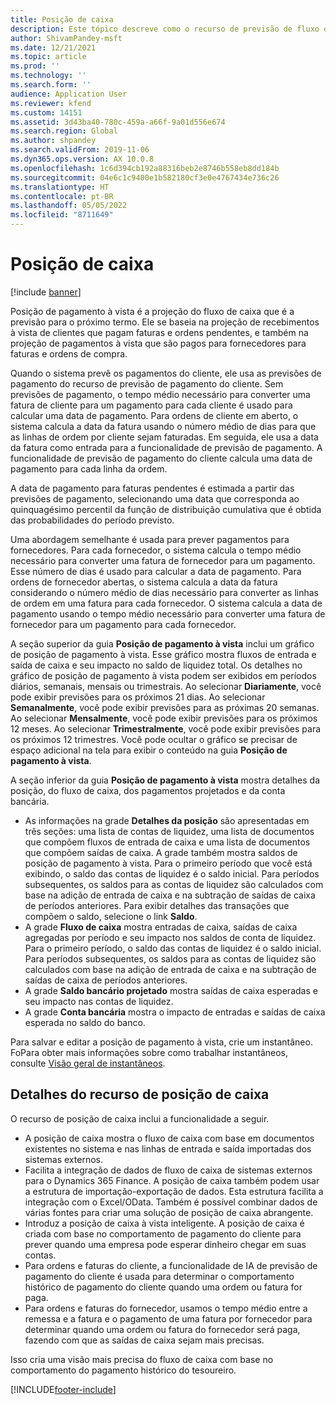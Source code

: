 ```yaml
---
title: Posição de caixa
description: Este tópico descreve como o recurso de previsão de fluxo de caixa prevê a posição de pagamento à vista de uma organização para horários específicos. Também descreve as opções disponíveis para mostrar previsões para períodos diferentes.
author: ShivamPandey-msft
ms.date: 12/21/2021
ms.topic: article
ms.prod: ''
ms.technology: ''
ms.search.form: ''
audience: Application User
ms.reviewer: kfend
ms.custom: 14151
ms.assetid: 3d43ba40-780c-459a-a66f-9a01d556e674
ms.search.region: Global
ms.author: shpandey
ms.search.validFrom: 2019-11-06
ms.dyn365.ops.version: AX 10.0.8
ms.openlocfilehash: 1c6d394cb192a88316beb2e8746b558eb8dd184b
ms.sourcegitcommit: 04e6c1c9400e1b582180cf3e0e4767434e736c26
ms.translationtype: HT
ms.contentlocale: pt-BR
ms.lasthandoff: 05/05/2022
ms.locfileid: "8711649"
---
```

# <a name="cash-position"></a>Posição de caixa

[!include [banner](../includes/banner.md)]

Posição de pagamento à vista é a projeção do fluxo de caixa que é a previsão para o próximo termo. Ele se baseia na projeção de recebimentos à vista de clientes que pagam faturas e ordens pendentes, e também na projeção de pagamentos à vista que são pagos para fornecedores para faturas e ordens de compra.

Quando o sistema prevê os pagamentos do cliente, ele usa as previsões de pagamento do recurso de previsão de pagamento do cliente. Sem previsões de pagamento, o tempo médio necessário para converter uma fatura de cliente para um pagamento para cada cliente é usado para calcular uma data de pagamento. Para ordens de cliente em aberto, o sistema calcula a data da fatura usando o número médio de dias para que as linhas de ordem por cliente sejam faturadas. Em seguida, ele usa a data da fatura como entrada para a funcionalidade de previsão de pagamento. A funcionalidade de previsão de pagamento do cliente calcula uma data de pagamento para cada linha da ordem. 

A data de pagamento para faturas pendentes é estimada a partir das previsões de pagamento, selecionando uma data que corresponda ao quinquagésimo percentil da função de distribuição cumulativa que é obtida das probabilidades do período previsto.

Uma abordagem semelhante é usada para prever pagamentos para fornecedores. Para cada fornecedor, o sistema calcula o tempo médio necessário para converter uma fatura de fornecedor para um pagamento. Esse número de dias é usado para calcular a data de pagamento. Para ordens de fornecedor abertas, o sistema calcula a data da fatura considerando o número médio de dias necessário para converter as linhas de ordem em uma fatura para cada fornecedor. O sistema calcula a data de pagamento usando o tempo médio necessário para converter uma fatura de fornecedor para um pagamento para cada fornecedor.

A seção superior da guia **Posição de pagamento à vista** inclui um gráfico de posição de pagamento à vista. Esse gráfico mostra fluxos de entrada e saída de caixa e seu impacto no saldo de liquidez total. Os detalhes no gráfico de posição de pagamento à vista podem ser exibidos em períodos diários, semanais, mensais ou trimestrais. Ao selecionar **Diariamente**, você pode exibir previsões para os próximos 21 dias. Ao selecionar **Semanalmente**, você pode exibir previsões para as próximas 20 semanas. Ao selecionar **Mensalmente**, você pode exibir previsões para os próximos 12 meses. Ao selecionar **Trimestralmente**, você pode exibir previsões para os próximos 12 trimestres. Você pode ocultar o gráfico se precisar de espaço adicional na tela para exibir o conteúdo na guia **Posição de pagamento à vista**.

A seção inferior da guia **Posição de pagamento à vista** mostra detalhes da posição, do fluxo de caixa, dos pagamentos projetados e da conta bancária.

- As informações na grade **Detalhes da posição** são apresentadas em três seções: uma lista de contas de liquidez, uma lista de documentos que compõem fluxos de entrada de caixa e uma lista de documentos que compõem saídas de caixa. A grade também mostra saldos de posição de pagamento à vista. Para o primeiro período que você está exibindo, o saldo das contas de liquidez é o saldo inicial. Para períodos subsequentes, os saldos para as contas de liquidez são calculados com base na adição de entrada de caixa e na subtração de saídas de caixa de períodos anteriores. Para exibir detalhes das transações que compõem o saldo, selecione o link **Saldo**.
- A grade **Fluxo de caixa** mostra entradas de caixa, saídas de caixa agregadas por período e seu impacto nos saldos de conta de liquidez. Para o primeiro período, o saldo das contas de liquidez é o saldo inicial. Para períodos subsequentes, os saldos para as contas de liquidez são calculados com base na adição de entrada de caixa e na subtração de saídas de caixa de períodos anteriores.
- A grade **Saldo bancário projetado** mostra saídas de caixa esperadas e seu impacto nas contas de liquidez.
- A grade **Conta bancária** mostra o impacto de entradas e saídas de caixa esperada no saldo do banco.

Para salvar e editar a posição de pagamento à vista, crie um instantâneo. FoPara obter mais informações sobre como trabalhar instantâneos, consulte [Visão geral de instantâneos](payment-snapshots.md).

## <a name="details-of-the-cash-position-capability"></a>Detalhes do recurso de posição de caixa 

O recurso de posição de caixa inclui a funcionalidade a seguir. 

- A posição de caixa mostra o fluxo de caixa com base em documentos existentes no sistema e nas linhas de entrada e saída importadas dos sistemas externos.
- Facilita a integração de dados de fluxo de caixa de sistemas externos para o Dynamics 365 Finance. A posição de caixa também podem usar a estrutura de importação-exportação de dados. Esta estrutura facilita a integração com o Excel/OData. Também é possível combinar dados de várias fontes para criar uma solução de posição de caixa abrangente.
- Introduz a posição de caixa à vista inteligente. A posição de caixa é criada com base no comportamento de pagamento do cliente para prever quando uma empresa pode esperar dinheiro chegar em suas contas.
- Para ordens e faturas do cliente, a funcionalidade de IA de previsão de pagamento do cliente é usada para determinar o comportamento histórico de pagamento do cliente quando uma ordem ou fatura for paga.
- Para ordens e faturas do fornecedor, usamos o tempo médio entre a remessa e a fatura e o pagamento de uma fatura por fornecedor para determinar quando uma ordem ou fatura do fornecedor será paga, fazendo com que as saídas de caixa sejam mais precisas.

Isso cria uma visão mais precisa do fluxo de caixa com base no comportamento do pagamento histórico do tesoureiro. 

[!INCLUDE[footer-include](../../includes/footer-banner.md)]
